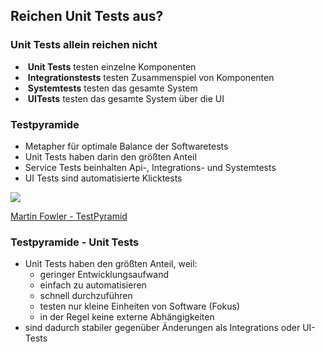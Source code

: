 <!--s-->
## Reichen Unit Tests aus?

<!--v-->
<!-- .slide: data-background="https://media.giphy.com/media/vvLWidwZNYH5e/giphy.gif"-->

<!--v-->
### Unit Tests allein reichen nicht

* &shy;<!-- .element: class="fragment" --> **Unit Tests** testen einzelne Komponenten
* &shy;<!-- .element: class="fragment" --> **Integrationstests** testen Zusammenspiel von Komponenten 
* &shy;<!-- .element: class="fragment" --> **Systemtests** testen das gesamte System 
* &shy;<!-- .element: class="fragment" --> **UITests** testen das gesamte System über die UI

<!--v-->
### Testpyramide

<div id="left">
<ul>
<li>Metapher für optimale Balance der Softwaretests</li>
<li>Unit Tests haben darin den größten Anteil</li>
<li>Service Tests beinhalten Api-, Integrations- und Systemtests</li>
<li>UI Tests sind automatisierte Klicktests</li>
</ul>
</div>

<div id="right">

  ![](https://martinfowler.com/bliki/images/testPyramid/test-pyramid.png)

  [Martin Fowler - TestPyramid](https://martinfowler.com/bliki/TestPyramid.html)

</div>

<!--v-->
### Testpyramide - Unit Tests

* Unit Tests haben den größten Anteil, weil:
  * geringer Entwicklungsaufwand
  * einfach zu automatisieren
  * schnell durchzuführen
  * testen nur kleine Einheiten von Software (Fokus)
  * in der Regel keine externe Abhängigkeiten
* sind dadurch stabiler gegenüber Änderungen als Integrations oder UI-Tests

